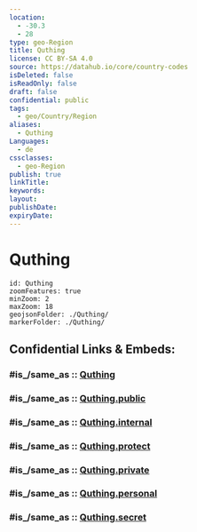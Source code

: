 ```yaml
---
location:
  - -30.3
  - 28
type: geo-Region
title: Quthing
license: CC BY-SA 4.0
source: https://datahub.io/core/country-codes
isDeleted: false
isReadOnly: false
draft: false
confidential: public
tags:
  - geo/Country/Region
aliases:
  - Quthing
Languages:
  - de
cssclasses:
  - geo-Region
publish: true
linkTitle:
keywords:
layout:
publishDate:
expiryDate:
---
```


# Quthing

```leaflet
id: Quthing
zoomFeatures: true 
minZoom: 2 
maxZoom: 18
geojsonFolder: ./Quthing/
markerFolder: ./Quthing/
```


## Confidential Links & Embeds: 

### #is_/same_as :: [Quthing](/_Standards/Earth/Continent/Africa/Africa~South/Lesotho/Districts~Lesotho/Quthing.md) 

### #is_/same_as :: [Quthing.public](/_public/Earth/Continent/Africa/Africa~South/Lesotho/Districts~Lesotho/Quthing.public.md) 

### #is_/same_as :: [Quthing.internal](/_internal/Earth/Continent/Africa/Africa~South/Lesotho/Districts~Lesotho/Quthing.internal.md) 

### #is_/same_as :: [Quthing.protect](/_protect/Earth/Continent/Africa/Africa~South/Lesotho/Districts~Lesotho/Quthing.protect.md) 

### #is_/same_as :: [Quthing.private](/_private/Earth/Continent/Africa/Africa~South/Lesotho/Districts~Lesotho/Quthing.private.md) 

### #is_/same_as :: [Quthing.personal](/_personal/Earth/Continent/Africa/Africa~South/Lesotho/Districts~Lesotho/Quthing.personal.md) 

### #is_/same_as :: [Quthing.secret](/_secret/Earth/Continent/Africa/Africa~South/Lesotho/Districts~Lesotho/Quthing.secret.md)

